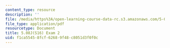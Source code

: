 ```yaml
---
content_type: resource
description: ''
file: /media/https%3A/open-learning-course-data-rc.s3.amazonaws.com/5-08j-biological-chemistry-ii-spring-2016/f1ca55458fcf62689f48c8051d3f0f0c_MIT5_08jS16exam2.pdf
file_type: application/pdf
resourcetype: Document
title: 5.08J(S16) Exam 2
uid: f1ca5545-8fcf-6268-9f48-c8051d3f0f0c
---
```

